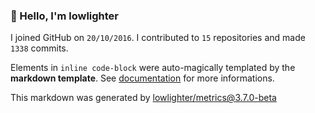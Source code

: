 ### 👋 Hello, I'm lowlighter

I joined GitHub on `20/10/2016`.
I contributed to `15` repositories and made `1338` commits.

Elements in `inline code-block` were auto-magically templated by the **markdown template**.
See [documentation](https://github.com/lowlighter/metrics/blob/master/source/templates/markdown/README.md) for more informations.

This markdown was generated by [lowlighter/metrics@3.7.0-beta](https://github.com/lowlighter/metrics)
